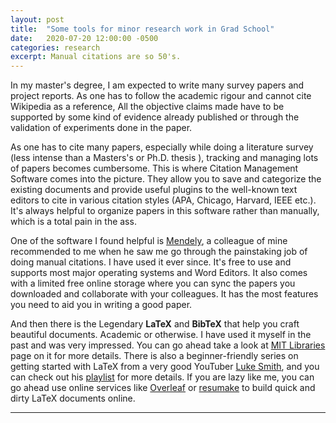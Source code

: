```yaml
---
layout: post
title:  "Some tools for minor research work in Grad School"
date:   2020-07-20 12:00:00 -0500
categories: research
excerpt: Manual citations are so 50's.
---
```


In my master's degree, I am expected to write many survey papers and project reports. As one has to follow the academic rigour and cannot cite Wikipedia as a reference, All the objective claims made have to be supported by some kind of evidence already published or through the validation of experiments done in the paper.

As one has to cite many papers, especially while doing a literature survey (less intense than a Masters's or Ph.D. thesis ), tracking and managing lots of papers becomes cumbersome. This is where Citation Management Software comes into the picture. They allow you to save and categorize the existing documents and provide useful plugins to the well-known text editors to cite in various citation styles (APA, Chicago, Harvard, IEEE etc.). It's always helpful to organize papers in this software rather than manually, which is a total pain in the ass.

One of the software I found helpful is [Mendely](https://www.mendeley.com/?interaction_required=true), a colleague of mine recommended to me when he saw me go through the painstaking job of doing manual citations. I have used it ever since. It's free to use and supports most major operating systems and Word Editors. It also comes with a limited free online storage where you can sync the papers you downloaded and collaborate with your colleagues. It has the most features you need to aid you in writing a good paper.

And then there is the Legendary **LaTeX** and **BibTeX** that help you craft beautiful documents. Academic or otherwise. I have used it myself in the past and was very impressed. You can go ahead take a look at [MIT Libraries](https://libguides.mit.edu/cite-write/bibtex) page on it for more details. There is also a beginner-friendly series on getting started with LaTeX from a very good YouTuber [Luke Smith](https://www.youtube.com/channel/UC2eYFnH61tmytImy1mTYvhA), and you can check out his [playlist](https://www.youtube.com/playlist?list=PL-p5XmQHB_JSQvW8_mhBdcwEyxdVX0c1T) for more details. If you are lazy like me, you can go ahead use online services like [Overleaf](https://www.overleaf.com/) or [resumake](https://latexresu.me/) to build quick and dirty LaTeX documents online.


---
